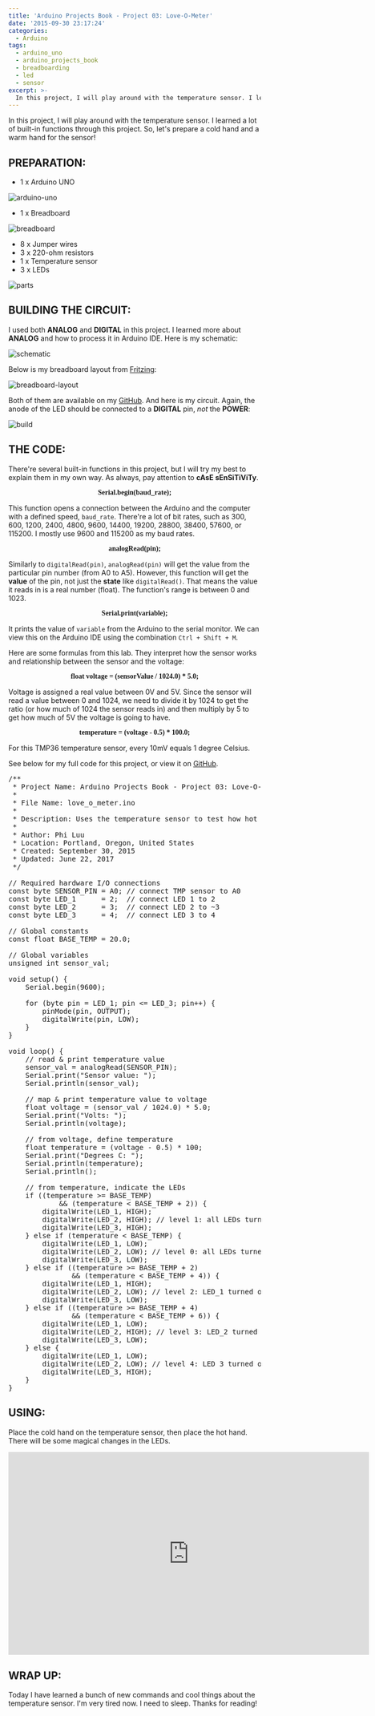 ```yaml
---
title: 'Arduino Projects Book - Project 03: Love-O-Meter'
date: '2015-09-30 23:17:24'
categories:
  - Arduino
tags:
  - arduino_uno
  - arduino_projects_book
  - breadboarding
  - led
  - sensor
excerpt: >-
  In this project, I will play around with the temperature sensor. I learned a lot of built-in functions through this project.
---
```


In this project, I will play around with the temperature sensor. I learned a lot of built-in functions through this project. So, let's prepare a cold hand and a warm hand for the sensor!

## **PREPARATION:**

- 1 x Arduino UNO

![arduino-uno](/images/arduino-uno.jpg)

- 1 x Breadboard

![breadboard](/images/breadboard.jpg)

- 8 x Jumper wires
- 3 x 220-ohm resistors
- 1 x Temperature sensor
- 3 x LEDs

![parts](/images/arduino-projects-book-project-03/parts.jpg)

## **BUILDING THE CIRCUIT:**

I used both **ANALOG** and **DIGITAL** in this project. I learned more about **ANALOG** and how to process it in Arduino IDE. Here is my schematic:

![schematic](/images/arduino-projects-book-project-03/schematic.png)

Below is my breadboard layout from [Fritzing](http://fritzing.org/home/):

![breadboard-layout](/images/arduino-projects-book-project-03/breadboard-layout.jpg)

Both of them are available on my [GitHub](https://github.com/philectron/pcb/tree/master/arduino_repo/love_o_meter). And here is my circuit. Again, the anode of the LED should be connected to a **DIGITAL** pin, _not_ the **POWER**:

![build](/images/arduino-projects-book-project-03/build.jpg)

## **THE CODE:**

There're several built-in functions in this project, but I will try my best to explain them in my own way. As always, pay attention to **cAsE sEnSiTiViTy**.

<p align="center"><font face="consolas"><b>Serial.begin(baud_rate);</b></font></p>

This function opens a connection between the Arduino and the computer with a defined speed, `baud_rate`. There're a lot of bit rates, such as 300, 600, 1200, 2400, 4800, 9600, 14400, 19200, 28800, 38400, 57600, or 115200\. I mostly use 9600 and 115200 as my baud rates.

<p align="center"><font face="consolas"><b>analogRead(pin);</b></font></p>

Similarly to `digitalRead(pin)`, `analogRead(pin)` will get the value from the particular pin number (from A0 to A5). However, this function will get the **value** of the pin, not just the **state** like `digitalRead()`. That means the value it reads in is a real number (float). The function's range is between 0 and 1023.

<p align="center"><font face="consolas"><b>Serial.print(variable);</b></font></p>

It prints the value of `variable` from the Arduino to the serial monitor. We can view this on the Arduino IDE using the combination `Ctrl + Shift + M`.

Here are some formulas from this lab. They interpret how the sensor works and relationship between the sensor and the voltage:

<p align="center"><font face="consolas"><b>float voltage = (sensorValue / 1024.0) * 5.0;</b></font></p>

Voltage is assigned a real value between 0V and 5V. Since the sensor will read a value between 0 and 1024, we need to divide it by 1024 to get the ratio (or how much of 1024 the sensor reads in) and then multiply by 5 to get how much of 5V the voltage is going to have.

<p align="center"><font face="consolas"><b>temperature = (voltage - 0.5) * 100.0;</b></font></p>

For this TMP36 temperature sensor, every 10mV equals 1 degree Celsius.

See below for my full code for this project, or view it on [GitHub](https://github.com/philectron/arduino/tree/master/love_o_meter/love_o_meter.ino).

<?prettify?>
<pre class="prettyprint cpp-html linenums">
/**
 * Project Name: Arduino Projects Book - Project 03: Love-O-Meter
 *
 * File Name: love_o_meter.ino
 *
 * Description: Uses the temperature sensor to test how hot you really are!
 *
 * Author: Phi Luu
 * Location: Portland, Oregon, United States
 * Created: September 30, 2015
 * Updated: June 22, 2017
 */

// Required hardware I/O connections
const byte SENSOR_PIN = A0; // connect TMP sensor to A0
const byte LED_1      = 2;  // connect LED 1 to 2
const byte LED_2      = 3;  // connect LED 2 to ~3
const byte LED_3      = 4;  // connect LED 3 to 4

// Global constants
const float BASE_TEMP = 20.0;

// Global variables
unsigned int sensor_val;

void setup() {
    Serial.begin(9600);

    for (byte pin = LED_1; pin <= LED_3; pin++) {
        pinMode(pin, OUTPUT);
        digitalWrite(pin, LOW);
    }
}

void loop() {
    // read & print temperature value
    sensor_val = analogRead(SENSOR_PIN);
    Serial.print("Sensor value: ");
    Serial.println(sensor_val);

    // map & print temperature value to voltage
    float voltage = (sensor_val / 1024.0) * 5.0;
    Serial.print("Volts: ");
    Serial.println(voltage);

    // from voltage, define temperature
    float temperature = (voltage - 0.5) * 100;
    Serial.print("Degrees C: ");
    Serial.println(temperature);
    Serial.println();

    // from temperature, indicate the LEDs
    if ((temperature >= BASE_TEMP)
            && (temperature < BASE_TEMP + 2)) {
        digitalWrite(LED_1, HIGH);
        digitalWrite(LED_2, HIGH); // level 1: all LEDs turned on
        digitalWrite(LED_3, HIGH);
    } else if (temperature < BASE_TEMP) {
        digitalWrite(LED_1, LOW);
        digitalWrite(LED_2, LOW); // level 0: all LEDs turned off
        digitalWrite(LED_3, LOW);
    } else if ((temperature >= BASE_TEMP + 2)
               && (temperature < BASE_TEMP + 4)) {
        digitalWrite(LED_1, HIGH);
        digitalWrite(LED_2, LOW); // level 2: LED_1 turned on, LEDs 2 & 3 turned off
        digitalWrite(LED_3, LOW);
    } else if ((temperature >= BASE_TEMP + 4)
               && (temperature < BASE_TEMP + 6)) {
        digitalWrite(LED_1, LOW);
        digitalWrite(LED_2, HIGH); // level 3: LED_2 turned on, LEDs 1 & 3 turned off
        digitalWrite(LED_3, LOW);
    } else {
        digitalWrite(LED_1, LOW);
        digitalWrite(LED_2, LOW); // level 4: LED 3 turned on, LEDs 1 & 2 turned off
        digitalWrite(LED_3, HIGH);
    }
}
</pre>

## **USING:**

Place the cold hand on the temperature sensor, then place the hot hand. There will be some magical changes in the LEDs.

<div class="embedded-video">
  <iframe width="720" height="405" src="https://www.youtube.com/embed/B_oXmm7LXKk?list=PLt_UZum7NVtmFEVMdv4XH8TgXzJvzd78x" frameborder="0" allowfullscreen></iframe>
</div>

## **WRAP UP:**

Today I have learned a bunch of new commands and cool things about the temperature sensor. I'm very tired now. I need to sleep. Thanks for reading!
